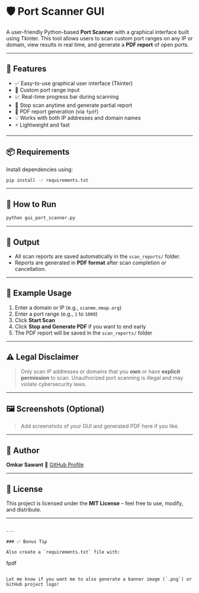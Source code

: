 
# 🛡️ Port Scanner GUI

A user-friendly Python-based **Port Scanner** with a graphical interface built using Tkinter. This tool allows users to scan custom port ranges on any IP or domain, view results in real time, and generate a **PDF report** of open ports.

---

## 🚀 Features

- ✅ Easy-to-use graphical user interface (Tkinter)
- 🎯 Custom port range input
- 📈 Real-time progress bar during scanning
- 🛑 Stop scan anytime and generate partial report
- 📄 PDF report generation (via `fpdf`)
- 💡 Works with both IP addresses and domain names
- ⚡ Lightweight and fast

---

## 📦 Requirements

Install dependencies using:

```bash
pip install -r requirements.txt
````

---

## 🔧 How to Run

```bash
python gui_port_scanner.py
```

---

## 📝 Output

* All scan reports are saved automatically in the `scan_reports/` folder.
* Reports are generated in **PDF format** after scan completion or cancellation.

---

## 📌 Example Usage

1. Enter a domain or IP (e.g., `scanme.nmap.org`)
2. Enter a port range (e.g., `1` to `1000`)
3. Click **Start Scan**
4. Click **Stop and Generate PDF** if you want to end early
5. The PDF report will be saved in the `scan_reports/` folder

---

## ⚠️ Legal Disclaimer

> Only scan IP addresses or domains that you **own** or have **explicit permission** to scan. Unauthorized port scanning is illegal and may violate cybersecurity laws.

---

## 🖼️ Screenshots (Optional)

> Add screenshots of your GUI and generated PDF here if you like.

---

## 👤 Author

**Omkar Sawant**
🔗 [GitHub Profile](https://github.com/omkarr404)

---

## 📜 License

This project is licensed under the **MIT License** – feel free to use, modify, and distribute.

---

```

---

### ✅ Bonus Tip

Also create a `requirements.txt` file with:

```

fpdf

```

Let me know if you want me to also generate a banner image (`.png`) or GitHub project logo!
```
